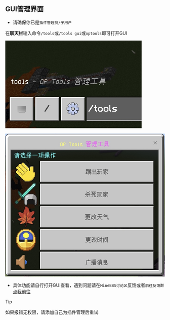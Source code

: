 ## GUI管理界面

- 请确保你已是`插件管理员/子用户`

在**聊天栏**输入命令`/tools`或`/tools gui`或`optools`即可打开GUI

![IMG_0761](./assets/image/main0.jpg)

![IMG_0760](./assets/image/main1.jpg)

- 具体功能请自行打开GUI查看，遇到问题请在`MineBBS讨论区`反馈或者`前往反馈群`[点我前往](https://qm.qq.com/cgi-bin/qm/qr?k=jmd_S7-T9UGiVp9eiPyHtuIuEApwVIq5&authKey=6c4npR7mamU4DP72JQKTYQAIz12vhRXHE4/U6GCriqjtiQpaa3Gf6Q+sYricFR9y&noverify=0)

> [!tip]
> 如果报错无权限，请添加自己为插件管理后重试
